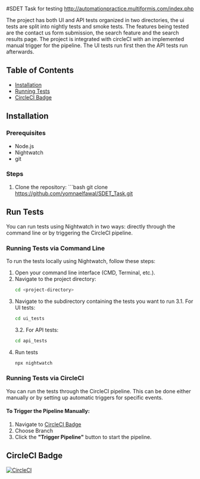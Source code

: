 #SDET Task for testing  http://automationpractice.multiformis.com/index.php

The project has both UI and API tests organized in two directories, the ui tests are split into nightly tests and smoke tests. The features being tested are the contact us form submission, the search feature and the search results page.
The project is integrated with circleCI with an implemented manual trigger for the pipeline. The UI tests run first then the API tests run afterwards.

## Table of Contents
- [Installation](#installation)
- [Running Tests](#run-tests)
- [CircleCI Badge](#circleci-badge)
  
## Installation

### Prerequisites
- Node.js
- Nightwatch
- git

### Steps
1. Clone the repository: ```bash
   git clone https://github.com/yomnaelfawal/SDET_Task.git

## Run Tests
You can run tests using Nightwatch in two ways: directly through the command line or by triggering the CircleCI pipeline.

### Running Tests via Command Line

To run the tests locally using Nightwatch, follow these steps:

1. Open your command line interface (CMD, Terminal, etc.).
2. Navigate to the project directory:
   ```bash
   cd <project-directory>
3. Navigate to the subdirectory containing the tests you want to run
   3.1. For UI tests:
   ```bash
   cd ui_tests
   ```
   3.2. For API tests:
   ```bash
   cd api_tests
   ```
4. Run tests
   ```bash
   npx nightwatch
   ```
   
### Running Tests via CircleCI

You can run the tests through the CircleCI pipeline. This can be done either manually or by setting up automatic triggers for specific events.

#### To Trigger the Pipeline Manually:

1. Navigate to [CircleCI Badge](#circleci-badge)
2. Choose Branch
4. Click the **"Trigger Pipeline"** button to start the pipeline.

## CircleCI Badge

[![CircleCI](https://dl.circleci.com/status-badge/img/gh/yomnaelfawal/SDET_Task/tree/master.svg?style=svg)](https://dl.circleci.com/status-badge/redirect/gh/yomnaelfawal/SDET_Task/tree/master)
